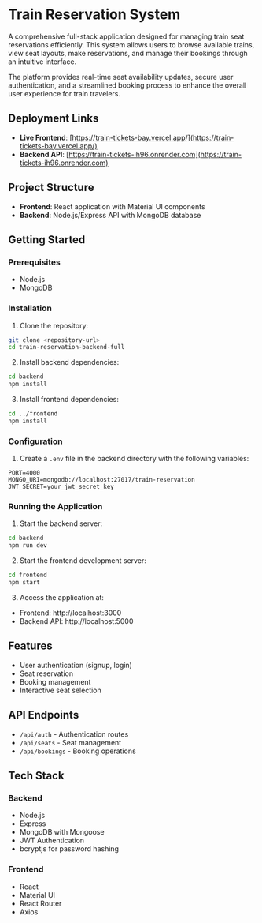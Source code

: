 # Train Reservation System

A comprehensive full-stack application designed for managing train seat reservations efficiently. This system allows users to browse available trains, view seat layouts, make reservations, and manage their bookings through an intuitive interface.

The platform provides real-time seat availability updates, secure user authentication, and a streamlined booking process to enhance the overall user experience for train travelers.

## Deployment Links

- **Live Frontend**: [https://train-tickets-bay.vercel.app/](https://train-tickets-bay.vercel.app/)
- **Backend API**: [https://train-tickets-ih96.onrender.com](https://train-tickets-ih96.onrender.com)

## Project Structure

- **Frontend**: React application with Material UI components
- **Backend**: Node.js/Express API with MongoDB database

## Getting Started

### Prerequisites

- Node.js 
- MongoDB

### Installation

1. Clone the repository:
```bash
git clone <repository-url>
cd train-reservation-backend-full
```

2. Install backend dependencies:
```bash
cd backend
npm install
```

3. Install frontend dependencies:
```bash
cd ../frontend
npm install
```

### Configuration

1. Create a `.env` file in the backend directory with the following variables:
```
PORT=4000
MONGO_URI=mongodb://localhost:27017/train-reservation
JWT_SECRET=your_jwt_secret_key
```

### Running the Application

1. Start the backend server:
```bash
cd backend
npm run dev
```

2. Start the frontend development server:
```bash
cd frontend
npm start
```

3. Access the application at:
- Frontend: http://localhost:3000
- Backend API: http://localhost:5000

## Features

- User authentication (signup, login)
- Seat reservation
- Booking management
- Interactive seat selection

## API Endpoints

- `/api/auth` - Authentication routes
- `/api/seats` - Seat management
- `/api/bookings` - Booking operations

## Tech Stack

### Backend
- Node.js
- Express
- MongoDB with Mongoose
- JWT Authentication
- bcryptjs for password hashing

### Frontend
- React
- Material UI
- React Router
- Axios


